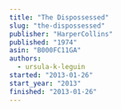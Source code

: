 ```yaml
---
title: "The Dispossessed"
slug: "the-dispossessed"
publisher: "HarperCollins"
published: "1974"
asin: "B000FC11GA"
authors:
  - ursula-k-leguin
started: "2013-01-26"
start_year: "2013"
finished: "2013-01-26"
---
```

